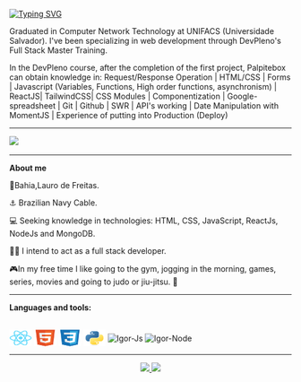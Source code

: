 [![Typing SVG](https://readme-typing-svg.herokuapp.com?font=TIMES+NEW+ROMAN&color=%230F3E8A&size=40&center=true&vCenter=true&multiline=true&width=1000&height=200&lines=Welcome+to+Igor+Cruz+profile!+%F0%9F%91%8B;Full+Stack+Developer)](https://git.io/typing-svg)

Graduated in Computer Network Technology at UNIFACS (Universidade Salvador). I've been specializing in web development through DevPleno's Full Stack Master Training.

In the DevPleno course, after the completion of the first project, Palpitebox can obtain knowledge in:
Request/Response Operation | HTML/CSS | Forms | Javascript (Variables, Functions, High order functions, asynchronism) | ReactJS| TailwindCSS| CSS Modules | Componentization | Google-spreadsheet | Git | Github | SWR | API's working | Date Manipulation with MomentJS | Experience of putting into Production (Deploy)

** **

  <a href="https://www.linkedin.com/in/igor-cruz-ti/" target="_blank"><img src="https://img.shields.io/badge/-LinkedIn-%230077B5?style=for-the-badge&logo=linkedin&logoColor=white" target="_blank"></a> 


** **

**About me**

</div>



📍Bahia,Lauro de Freitas.

⚓ Brazilian Navy Cable.

💻 Seeking knowledge in technologies: HTML, CSS, JavaScript, ReactJs, NodeJs and MongoDB.

👨‍💻 I intend to act as a full stack developer.

🎮In my free time I like going to the gym, jogging in the morning, games, series, movies and going to judo or jiu-jitsu. 🥋

** **

**Languages and tools:**
<div style="display: inline_block"><br>
  
  <img align="center" alt="Igor-React" height="30" width="40" src="https://raw.githubusercontent.com/devicons/devicon/master/icons/react/react-original.svg">
  <img align="center" alt="Igor-HTML" height="30" width="40" src="https://raw.githubusercontent.com/devicons/devicon/master/icons/html5/html5-original.svg">
  <img align="center" alt="Igor-CSS" height="30" width="40" src="https://raw.githubusercontent.com/devicons/devicon/master/icons/css3/css3-original.svg">
  <img align="center" alt="Igor-Python" height="30" width="40" src="https://raw.githubusercontent.com/devicons/devicon/master/icons/python/python-original.svg">
  <img align="center" alt="Igor-Js" height="30" width="40" src="https://cdn.jsdelivr.net/gh/devicons/devicon/icons/javascript/javascript-original.svg">
  <img align="center" alt="Igor-Node" height="30" width="40" src="https://cdn.jsdelivr.net/gh/devicons/devicon/icons/nodejs/nodejs-original.svg">
  
</div>

** **


<div align="center">
  <a href="https://github.com/Igor-Cruz">
  <img height="180em" src="https://github-readme-stats.vercel.app/api?username=Igor-Cruz&show_icons=true&theme=tokyonight&include_all_commits=true&count_private=true"/>
  <img height="180em" src="https://github-readme-stats.vercel.app/api/top-langs/?username=Igor-Cruz&layout=compact&langs_count=7&theme=tokyonight"/>
</div>


